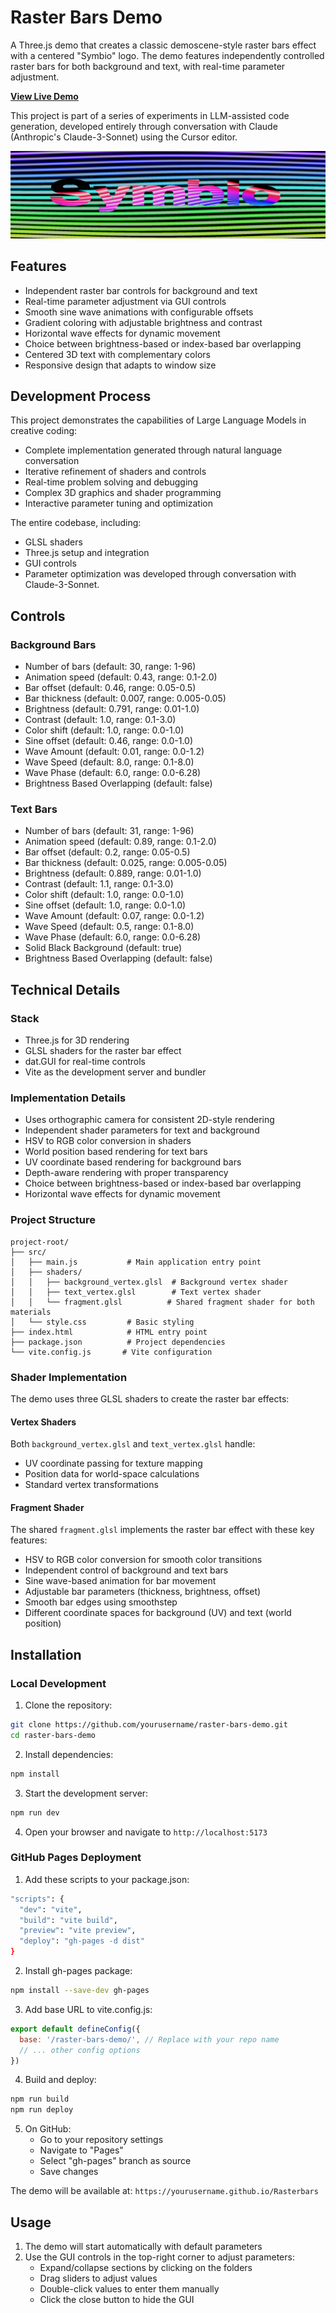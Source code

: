 # Raster Bars Demo

A Three.js demo that creates a classic demoscene-style raster bars effect with a centered "Symbio" logo. The demo features independently controlled raster bars for both background and text, with real-time parameter adjustment.

**[View Live Demo](https://cunya.github.io/Rasterbars/)**

This project is part of a series of experiments in LLM-assisted code generation, developed entirely through conversation with Claude (Anthropic's Claude-3-Sonnet) using the Cursor editor.

![Demo Preview](preview.png)

## Features

- Independent raster bar controls for background and text
- Real-time parameter adjustment via GUI controls
- Smooth sine wave animations with configurable offsets
- Gradient coloring with adjustable brightness and contrast
- Horizontal wave effects for dynamic movement
- Choice between brightness-based or index-based bar overlapping
- Centered 3D text with complementary colors
- Responsive design that adapts to window size

## Development Process

This project demonstrates the capabilities of Large Language Models in creative coding:
- Complete implementation generated through natural language conversation
- Iterative refinement of shaders and controls
- Real-time problem solving and debugging
- Complex 3D graphics and shader programming
- Interactive parameter tuning and optimization

The entire codebase, including:
- GLSL shaders
- Three.js setup and integration
- GUI controls
- Parameter optimization
was developed through conversation with Claude-3-Sonnet.

## Controls

### Background Bars
- Number of bars (default: 30, range: 1-96)
- Animation speed (default: 0.43, range: 0.1-2.0)
- Bar offset (default: 0.46, range: 0.05-0.5)
- Bar thickness (default: 0.007, range: 0.005-0.05)
- Brightness (default: 0.791, range: 0.01-1.0)
- Contrast (default: 1.0, range: 0.1-3.0)
- Color shift (default: 1.0, range: 0.0-1.0)
- Sine offset (default: 0.46, range: 0.0-1.0)
- Wave Amount (default: 0.01, range: 0.0-1.2)
- Wave Speed (default: 8.0, range: 0.1-8.0)
- Wave Phase (default: 6.0, range: 0.0-6.28)
- Brightness Based Overlapping (default: false)

### Text Bars
- Number of bars (default: 31, range: 1-96)
- Animation speed (default: 0.89, range: 0.1-2.0)
- Bar offset (default: 0.2, range: 0.05-0.5)
- Bar thickness (default: 0.025, range: 0.005-0.05)
- Brightness (default: 0.889, range: 0.01-1.0)
- Contrast (default: 1.1, range: 0.1-3.0)
- Color shift (default: 1.0, range: 0.0-1.0)
- Sine offset (default: 1.0, range: 0.0-1.0)
- Wave Amount (default: 0.07, range: 0.0-1.2)
- Wave Speed (default: 0.5, range: 0.1-8.0)
- Wave Phase (default: 6.0, range: 0.0-6.28)
- Solid Black Background (default: true)
- Brightness Based Overlapping (default: false)

## Technical Details

### Stack
- Three.js for 3D rendering
- GLSL shaders for the raster bar effect
- dat.GUI for real-time controls
- Vite as the development server and bundler

### Implementation Details
- Uses orthographic camera for consistent 2D-style rendering
- Independent shader parameters for text and background
- HSV to RGB color conversion in shaders
- World position based rendering for text bars
- UV coordinate based rendering for background bars
- Depth-aware rendering with proper transparency
- Choice between brightness-based or index-based bar overlapping
- Horizontal wave effects for dynamic movement

### Project Structure
```
project-root/
├── src/
│   ├── main.js           # Main application entry point
│   ├── shaders/
│   │   ├── background_vertex.glsl  # Background vertex shader
│   │   ├── text_vertex.glsl        # Text vertex shader
│   │   └── fragment.glsl          # Shared fragment shader for both materials
│   └── style.css         # Basic styling
├── index.html            # HTML entry point
├── package.json          # Project dependencies
└── vite.config.js       # Vite configuration
```

### Shader Implementation

The demo uses three GLSL shaders to create the raster bar effects:

#### Vertex Shaders
Both `background_vertex.glsl` and `text_vertex.glsl` handle:
- UV coordinate passing for texture mapping
- Position data for world-space calculations
- Standard vertex transformations

#### Fragment Shader
The shared `fragment.glsl` implements the raster bar effect with these key features:
- HSV to RGB color conversion for smooth color transitions
- Independent control of background and text bars
- Sine wave-based animation for bar movement
- Adjustable bar parameters (thickness, brightness, offset)
- Smooth bar edges using smoothstep
- Different coordinate spaces for background (UV) and text (world position)

## Installation

### Local Development

1. Clone the repository:
```bash
git clone https://github.com/yourusername/raster-bars-demo.git
cd raster-bars-demo
```

2. Install dependencies:
```bash
npm install
```

3. Start the development server:
```bash
npm run dev
```

4. Open your browser and navigate to `http://localhost:5173`

### GitHub Pages Deployment

1. Add these scripts to your package.json:
```bash
"scripts": {
  "dev": "vite",
  "build": "vite build",
  "preview": "vite preview",
  "deploy": "gh-pages -d dist"
}
```

2. Install gh-pages package:
```bash
npm install --save-dev gh-pages
```

3. Add base URL to vite.config.js:
```js
export default defineConfig({
  base: '/raster-bars-demo/', // Replace with your repo name
  // ... other config options
})
```

4. Build and deploy:
```bash
npm run build
npm run deploy
```

5. On GitHub:
   - Go to your repository settings
   - Navigate to "Pages"
   - Select "gh-pages" branch as source
   - Save changes

The demo will be available at: `https://yourusername.github.io/Rasterbars`

## Usage

1. The demo will start automatically with default parameters
2. Use the GUI controls in the top-right corner to adjust parameters:
   - Expand/collapse sections by clicking on the folders
   - Drag sliders to adjust values
   - Double-click values to enter them manually
   - Click the close button to hide the GUI

